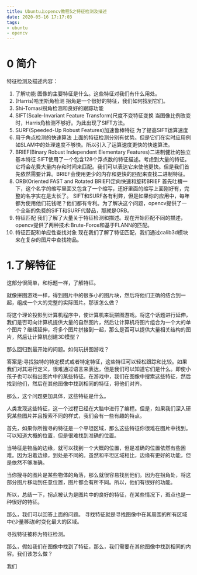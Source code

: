 ```yaml
---
title: Ubuntu上opencv教程5之特征检测及描述
date: 2020-05-16 17:17:03
tags:
- ubuntu
- opencv
---
```

# 0 简介
特征检测及描述内容：
1. 了解功能
图像的主要特征是什么。这些特征对我们有什么用处。
2. (Harris)哈里斯角检测
拐角是一个很好的特征，我们如何找到它们。
3. Shi-Tomasi拐角检测和良好的跟踪功能
4. SIFT(Scale-Invariant Feature Transform)尺度不变特征变换
当图像比例改变时，Harris角检测不够好。为此出现了SIFT方法。
5. SURF(Speeded-Up Robust Features)加速鲁棒特征
为了提高SIFT运算速度
6. 用于角点检测的快速算法
上面的特征检测分别有优势。但是它们在实时应用例如SLAM中的处理速度不够快。所以引入了运算速度更快的快速算法。
7. BRIEF(Binary Robust Independent Elementary Features)二进制健壮的独立基本特征
SIFT使用了一个包含128个浮点数的特征描述。考虑到大量的特征。它将会花费大量内存和时间来匹配。我们可以表达它来使他更快。但是我们首先依然需要计算。BRIEF会使用更少的内存和更快的匹配来查找二进制特征。
8. ORB(Oriented FAST and Rotated BRIEF)定向快速和旋转BRIEF
首先吐槽一下，这个名字的缩写里面又包含了一个缩写，还好里面的缩写上面刚好有，完整的名字实在是太长了。
SIFT和SURF各有利弊，但是如果你的应用中，每年都为使用他们花钱呢？他们都有专利。为了解决这个问题，opencv提供了一个全新的免费的SIFT和SURF代替品，那就是ORB。
9. 特征匹配
我们了解了大量关于特征检测和描述。现在开始匹配不同的描述，opencv提供了两种技术:Brute-Force和基于FLANN的匹配。
10. 特征匹配和单应性查找对象
现在我们了解了特征匹配，我们通过calib3d模块来在复杂的图片中查找物品。

# 1.了解特征
这部分很简单，和标题一样，了解特征。

就像拼图游戏一样，得到图片中的很多小的图片块，然后将他们正确的结合到一起，组成一个大的完整的实际图片。那该怎么做？

将这个理论投影到计算机程序中，使计算机来玩拼图游戏。将这个话题进行延伸，我们是否可向计算机提供大量的自然图片，然后让计算机将图片组合为一个大的单个图片？继续延伸，将多个图片拼接到一起，那么是否可以提供大量相关结构的图片，然后让计算机创建3D模型？

那么回归到最开始的问题。如何玩拼图游戏？

答案是:寻找独特的特定模式或者特定特征，这些特征可以轻松跟踪和比较。如果我们对其进行定义，很难通过语言来表达，但是我们可以知道它们是什么。即使小孩子也可以指出图片中的某些特征。在游戏中，我们在图像中搜索这些特征，然后找到他们，然后在其他图像中找到相同的特征，将他们对齐。

那么，这个问题更加具体，这些特征是什么。

人类发现这些特征，这一个过程已经在大脑中进行了编程。但是，如果我们深入研究某些图片并且搜索不同的样式，我们会有一些有趣的特点。

首先，如果你所搜寻的特征是一个平坦区域，那么这些特征你很难在图片中找到。可以知道大概的位置，但是很难找到准确的位置。

当特征是物品的边缘，就可以找到一个大概的位置，但是准确的位置依然有些困难。因为沿着边缘，到处是不同的。虽然和平坦区域相比，边缘有更好的功能，但是依然不够准确。

当你搜寻的图片是某些物体的角落，那么就很容易找到他们。因为在拐角处，将这部分图片移动到任意位置，图片都会有所不同。所以，他们有很好的功能。

所以，总结一下，拐点被认为是图片中的良好的特征，在某些情况下，斑点也是一种很好的特征。

那么，我们可以回答上面的问题。
寻找特征就是寻找图像中在其周围的所有区域中(少量移动)时变化最大的区域。

寻找特征被称为特征检测。

那么，假如我们在图像中找到了特征，那么，我们需要在其他图像中找到相同的内容。我们该怎么做？

我们
